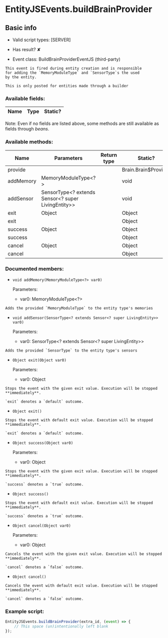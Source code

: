 # EntityJSEvents.buildBrainProvider

## Basic info

- Valid script types: [SERVER]

- Has result? ✘

- Event class: BuildBrainProviderEventJS (third-party)

```
This event is fired during entity creation and is responsible
for adding the `MemoryModuleType` and `SensorType`s the used
by the entity.

This is only posted for entities made through a builder
```

### Available fields:

| Name | Type | Static? |
| ---- | ---- | ------- |

Note: Even if no fields are listed above, some methods are still available as fields through *beans*.

### Available methods:

| Name | Parameters | Return type | Static? |
| ---- | ---------- | ----------- | ------- |
| provide |  |  | Brain.Brain$Provider<T extends LivingEntity> | ✘ |
| addMemory | MemoryModuleType<?> |  | void | ✘ |
| addSensor | SensorType<? extends Sensor<? super LivingEntity>> |  | void | ✘ |
| exit | Object |  | Object | ✘ |
| exit |  |  | Object | ✘ |
| success | Object |  | Object | ✘ |
| success |  |  | Object | ✘ |
| cancel | Object |  | Object | ✘ |
| cancel |  |  | Object | ✘ |


### Documented members:

- `void addMemory(MemoryModuleType<?> var0)`

  Parameters:
  - var0: MemoryModuleType<?>

```
Adds the provided `MemoryModuleType` to the entity type's memories
```

- `void addSensor(SensorType<? extends Sensor<? super LivingEntity>> var0)`

  Parameters:
  - var0: SensorType<? extends Sensor<? super LivingEntity>>

```
Adds the provided `SensorType` to the entity type's sensors
```

- `Object exit(Object var0)`

  Parameters:
  - var0: Object

```
Stops the event with the given exit value. Execution will be stopped **immediately**.

`exit` denotes a `default` outcome.
```

- `Object exit()`
```
Stops the event with default exit value. Execution will be stopped **immediately**.

`exit` denotes a `default` outcome.
```

- `Object success(Object var0)`

  Parameters:
  - var0: Object

```
Stops the event with the given exit value. Execution will be stopped **immediately**.

`success` denotes a `true` outcome.
```

- `Object success()`
```
Stops the event with default exit value. Execution will be stopped **immediately**.

`success` denotes a `true` outcome.
```

- `Object cancel(Object var0)`

  Parameters:
  - var0: Object

```
Cancels the event with the given exit value. Execution will be stopped **immediately**.

`cancel` denotes a `false` outcome.
```

- `Object cancel()`
```
Cancels the event with default exit value. Execution will be stopped **immediately**.

`cancel` denotes a `false` outcome.
```



### Example script:

```js
EntityJSEvents.buildBrainProvider(extra_id, (event) => {
	// This space (un)intentionally left blank
});
```


